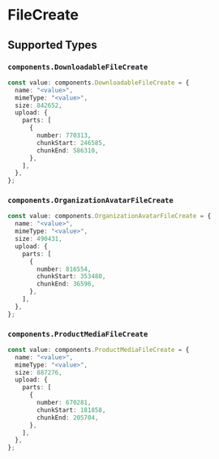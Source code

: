 # FileCreate


## Supported Types

### `components.DownloadableFileCreate`

```typescript
const value: components.DownloadableFileCreate = {
  name: "<value>",
  mimeType: "<value>",
  size: 842652,
  upload: {
    parts: [
      {
        number: 770313,
        chunkStart: 246585,
        chunkEnd: 586310,
      },
    ],
  },
};
```

### `components.OrganizationAvatarFileCreate`

```typescript
const value: components.OrganizationAvatarFileCreate = {
  name: "<value>",
  mimeType: "<value>",
  size: 490431,
  upload: {
    parts: [
      {
        number: 816554,
        chunkStart: 353480,
        chunkEnd: 36596,
      },
    ],
  },
};
```

### `components.ProductMediaFileCreate`

```typescript
const value: components.ProductMediaFileCreate = {
  name: "<value>",
  mimeType: "<value>",
  size: 887276,
  upload: {
    parts: [
      {
        number: 670281,
        chunkStart: 181858,
        chunkEnd: 205704,
      },
    ],
  },
};
```

